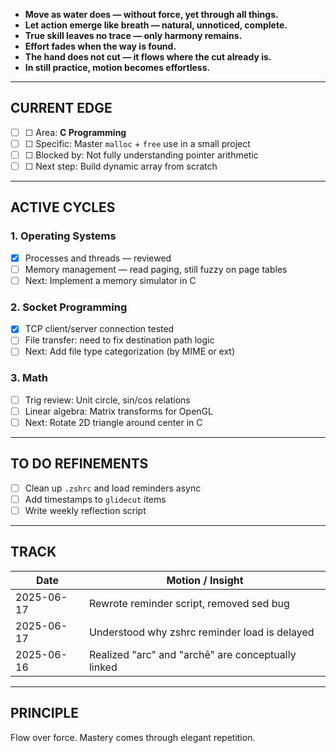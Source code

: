 
- **Move as water does — without force, yet through all things.**
- **Let action emerge like breath — natural, unnoticed, complete.**
- **True skill leaves no trace — only harmony remains.**
- **Effort fades when the way is found.**
- **The hand does not cut — it flows where the cut already is.**  
- **In still practice, motion becomes effortless.**

---

## CURRENT EDGE

- [ ] ☐ Area: **C Programming**
- [ ] ☐ Specific: Master `malloc` + `free` use in a small project
- [ ] ☐ Blocked by: Not fully understanding pointer arithmetic
- [ ] ☐ Next step: Build dynamic array from scratch

---

## ACTIVE CYCLES

### 1. Operating Systems
- [x] Processes and threads — reviewed
- [ ] Memory management — read paging, still fuzzy on page tables
- [ ] Next: Implement a memory simulator in C

### 2. Socket Programming
- [x] TCP client/server connection tested
- [ ] File transfer: need to fix destination path logic
- [ ] Next: Add file type categorization (by MIME or ext)

### 3. Math
- [ ] Trig review: Unit circle, sin/cos relations
- [ ] Linear algebra: Matrix transforms for OpenGL
- [ ] Next: Rotate 2D triangle around center in C

---

## TO DO REFINEMENTS

- [ ] Clean up `.zshrc` and load reminders async
- [ ] Add timestamps to `glidecut` items
- [ ] Write weekly reflection script

---

## TRACK

| Date       | Motion / Insight                                |
|------------|-------------------------------------------------|
| 2025-06-17 | Rewrote reminder script, removed sed bug        |
| 2025-06-17 | Understood why zshrc reminder load is delayed   |
| 2025-06-16 | Realized "arc" and "archē" are conceptually linked |

---

## PRINCIPLE

Flow over force. Mastery comes through elegant repetition.
